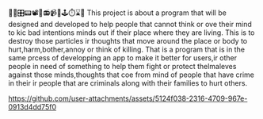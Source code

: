 🛞📲🎛️📟📽️💾📻📹📞🕹️⏱️⌛️📡
This project is about a program that  will be designed and developed to help people that
cannot think or ove their mind to kic bad intentions minds out if their place where they are living.
This is to destroy those particles ir thoughts that move around the place or body to hurt,harm,bother,annoy or think of killing.
That is a program that is in the same prcess of developping an app to make it better for users,ir other people in need of something to help them fight or protect thelmaleves 
against those minds,thoughts that coe from mind of people that have crime in their ir people that are criminals along with their families to hurt others.

https://github.com/user-attachments/assets/5124f038-2316-4709-967e-0913d4dd75f0


